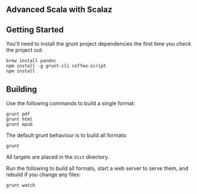 Advanced Scala with Scalaz
--------------------------

Getting Started
---------------

You'll need to install the grunt project dependencies the first time you check the project out:

~~~
brew install pandoc
npm install -g grunt-cli coffee-script
npm install
~~~

Building
--------

Use the following commands to build a single format:

~~~
grunt pdf
grunt html
grunt epub
~~~

The default grunt behaviour is to build all formats:

~~~
grunt
~~~

All targets are placed in the `dist` directory.

Run the following to build all formats, start a web server to serve them,
and rebuild if you change any files:

~~~
grunt watch
~~~
